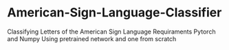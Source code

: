 # American-Sign-Language-Classifier
Classifying Letters of the American Sign Language
Requiraments Pytorch and Numpy 
Using pretrained network and one from scratch
